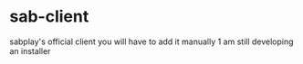 # sab-client
sabplay's official client
you will have to add it manually
1 am still developing an installer
